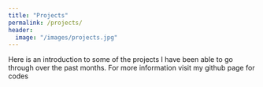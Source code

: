 ```yaml
---
title: "Projects"
permalink: /projects/
header:
  image: "/images/projects.jpg"
---
```

Here is an introduction to some of the projects I have been able to go through over the past months.
For more information visit my github page for codes
